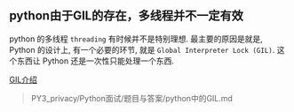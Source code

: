 ## python由于GIL的存在，多线程并不一定有效

python 的多线程 `threading` 有时候并不是特别理想. 最主要的原因是就是, Python 的设计上, 有一个必要的环节, 就是 `Global Interpreter Lock (GIL)`. 这个东西让 Python 还是一次性只能处理一个东西.

[GIL介绍](https://github.com/2048JiaLi/PY3_privacy/blob/master/Python%E9%9D%A2%E8%AF%95/%E9%A2%98%E7%9B%AE%E4%B8%8E%E7%AD%94%E6%A1%88/python%E4%B8%AD%E7%9A%84GIL.md)

> PY3_privacy/Python面试/题目与答案/python中的GIL.md